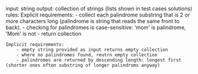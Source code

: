 input: string
output: collection of strings (lists shown in test cases solutions)
rules:
    Explicit requirements:
        - collect each palindrome substring that is 2 or more characters long (palindrome is string that reads the same front to back).
        - checking for palindromes is case-sensitive: 'mom' is palindrome, 'Mom' is not
        - return collection

    Implicit requirements:
        - empty string provided as input returns empty collection
        - where no palindromes found, reutrn empty collection
        - palindromes are returned by descending length: longest first (shorter ones often substring of longer palindroms anyway)
